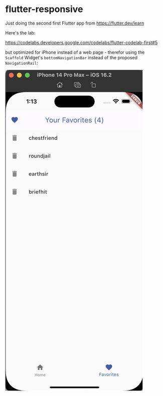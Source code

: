 # flutter-responsive
Just doing the second first Flutter app from https://flutter.dev/learn


Here's the lab:

https://codelabs.developers.google.com/codelabs/flutter-codelab-first#5

but optimized for iPhone instead of a web page - therefor using the `Scaffold` Widget's `bottomNavigationBar` instead of the proposed `NavigationRail`:

![](screenshots/favorites-app.png)